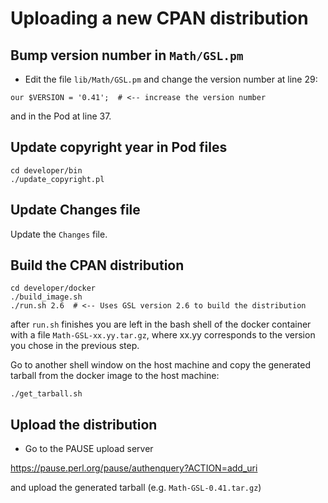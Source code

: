 # Uploading a new CPAN distribution

## Bump version number in `Math/GSL.pm`

- Edit the file `lib/Math/GSL.pm` and change the version number at
line 29:

```
our $VERSION = '0.41';  # <-- increase the version number
```

and in the Pod at line 37.

## Update copyright year in Pod files

```
cd developer/bin
./update_copyright.pl
```

## Update Changes file

Update the `Changes` file.

## Build the CPAN distribution

```
cd developer/docker
./build_image.sh
./run.sh 2.6  # <-- Uses GSL version 2.6 to build the distribution
```
after `run.sh` finishes you are left in the bash shell of the docker
container with a file `Math-GSL-xx.yy.tar.gz`, where xx.yy corresponds
to the version you chose in the previous step.

Go to another shell window on the host machine and copy the generated
tarball from the docker image to the host machine:

```
./get_tarball.sh
```

## Upload the distribution

- Go to the PAUSE upload server

https://pause.perl.org/pause/authenquery?ACTION=add_uri

and upload the generated tarball (e.g. `Math-GSL-0.41.tar.gz`)
